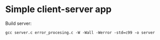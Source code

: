 # Simple client-server app #

Build server:
```
gcc server.c error_procesing.c -W -Wall -Werror -std=c99 -o server
```